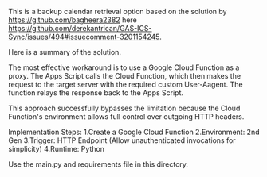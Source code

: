 This is a backup calendar retrieval option based on the solution by https://github.com/bagheera2382 here https://github.com/derekantrican/GAS-ICS-Sync/issues/494#issuecomment-3201154245.

Here is a summary of the solution.

The most effective workaround is to use a Google Cloud Function as a proxy. The Apps Script calls the Cloud Function, which then makes the request to the target server with the required custom User-Aagent. The function relays the response back to the Apps Script.

This approach successfully bypasses the limitation because the Cloud Function's environment allows full control over outgoing HTTP headers.

Implementation Steps:
1.Create a Google Cloud Function
2.Environment: 2nd Gen
3.Trigger: HTTP Endpoint (Allow unauthenticated invocations for simplicity)
4.Runtime: Python

Use the main.py and requirements file in this directory.